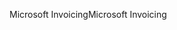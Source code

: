 <span data-ttu-id="3dfb4-101">Microsoft Invoicing</span><span class="sxs-lookup"><span data-stu-id="3dfb4-101">Microsoft Invoicing</span></span>
